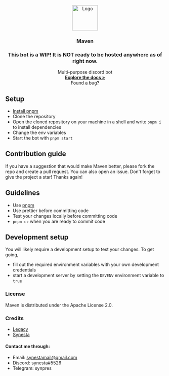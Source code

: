<div align="center">
  <a href="https://github.com/synesta/maven">
    <img src="https://cdn.discordapp.com/attachments/896963455708438552/897246055790411816/Logo_Transparent.png" alt="Logo" width="80" height="80">
  </a>

<h3 align="center">Maven</h3>
  <h3 align="center">This bot is a WIP! It is NOT ready to be hosted anywhere as of right now.</h3>
  <p align="center">
    Multi-purpose discord bot
    <br />
    <a href="https://synesta.gitbook.io/maven-documentation/"><strong>Explore the docs »</strong></a>
    <br />
    <a href="https://github.com/synesta/maven/issues">Found a bug?</a>
  </p>
</div>

## Setup

-   <a href="https://pnpm.io">Install pnpm</a>
-   Clone the repository
-   Open the cloned repository on your machine in a shell and write `pnpm i` to install dependencies
-   Change the env variables
-   Start the bot with `pnpm start`

## Contribution guide

If you have a suggestion that would make Maven better, please fork the repo and create a pull request. You can also open an issue.
Don't forget to give the project a star! Thanks again!

## Guidelines

-   Use [pnpm](https://pnpm.io)
-   Use prettier before committing code
-   Test your changes locally before committing code
-   `pnpm cz` when you are ready to commit code

## Development setup

You will likely require a development setup to test your changes. To get going,

-   fill out the required environment variables with your own development credentials
-   start a development server by setting the `DEVENV` environment variable to `true`

### License

Maven is distributed under the Apache License 2.0.

### Credits

-   <a href="github.com/uwuLegacy">Legacy</a>
-   <a href="github.com/synesta">Synesta</a>

#### Contact me through:

-   Email: synestamail@gmail.com
-   Discord: synesta#5526
-   Telegram: synpres
